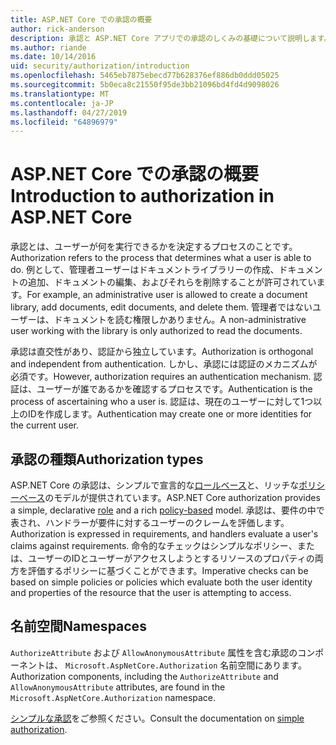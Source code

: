 ```yaml
---
title: ASP.NET Core での承認の概要
author: rick-anderson
description: 承認と ASP.NET Core アプリでの承認のしくみの基礎について説明します。
ms.author: riande
ms.date: 10/14/2016
uid: security/authorization/introduction
ms.openlocfilehash: 5465eb7875ebecd77b628376ef886db0ddd05025
ms.sourcegitcommit: 5b0eca8c21550f95de3bb21096bd4fd4d9098026
ms.translationtype: MT
ms.contentlocale: ja-JP
ms.lasthandoff: 04/27/2019
ms.locfileid: "64896979"
---
```

# <a name="introduction-to-authorization-in-aspnet-core"></a><span data-ttu-id="a858a-103">ASP.NET Core での承認の概要</span><span class="sxs-lookup"><span data-stu-id="a858a-103">Introduction to authorization in ASP.NET Core</span></span>

<a name="security-authorization-introduction"></a>

<span data-ttu-id="a858a-104">承認とは、ユーザーが何を実行できるかを決定するプロセスのことです。</span><span class="sxs-lookup"><span data-stu-id="a858a-104">Authorization refers to the process that determines what a user is able to do.</span></span> <span data-ttu-id="a858a-105">例として、管理者ユーザーはドキュメントライブラリーの作成、ドキュメントの追加、ドキュメントの編集、およびそれらを削除することが許可されています。</span><span class="sxs-lookup"><span data-stu-id="a858a-105">For example, an administrative user is allowed to create a document library, add documents, edit documents, and delete them.</span></span> <span data-ttu-id="a858a-106">管理者ではないユーザーは、ドキュメントを読む権限しかありません。</span><span class="sxs-lookup"><span data-stu-id="a858a-106">A non-administrative user working with the library is only authorized to read the documents.</span></span>

<span data-ttu-id="a858a-107">承認は直交性があり、認証から独立しています。</span><span class="sxs-lookup"><span data-stu-id="a858a-107">Authorization is orthogonal and independent from authentication.</span></span> <span data-ttu-id="a858a-108">しかし、承認には認証のメカニズムが必須です。</span><span class="sxs-lookup"><span data-stu-id="a858a-108">However, authorization requires an authentication mechanism.</span></span> <span data-ttu-id="a858a-109">認証は、ユーザーが誰であるかを確認するプロセスです。</span><span class="sxs-lookup"><span data-stu-id="a858a-109">Authentication is the process of ascertaining who a user is.</span></span> <span data-ttu-id="a858a-110">認証は、現在のユーザーに対して1つ以上のIDを作成します。</span><span class="sxs-lookup"><span data-stu-id="a858a-110">Authentication may create one or more identities for the current user.</span></span>

## <a name="authorization-types"></a><span data-ttu-id="a858a-111">承認の種類</span><span class="sxs-lookup"><span data-stu-id="a858a-111">Authorization types</span></span>

<span data-ttu-id="a858a-112">ASP.NET Core の承認は、シンプルで宣言的な[ロールベース](xref:security/authorization/roles)と、リッチな[ポリシーベース](xref:security/authorization/policies)のモデルが提供されています。</span><span class="sxs-lookup"><span data-stu-id="a858a-112">ASP.NET Core authorization provides a simple, declarative [role](xref:security/authorization/roles) and a rich [policy-based](xref:security/authorization/policies) model.</span></span> <span data-ttu-id="a858a-113">承認は、要件の中で表され、ハンドラーが要件に対するユーザーのクレームを評価します。</span><span class="sxs-lookup"><span data-stu-id="a858a-113">Authorization is expressed in requirements, and handlers evaluate a user's claims against requirements.</span></span> <span data-ttu-id="a858a-114">命令的なチェックはシンプルなポリシー、または、ユーザーのIDとユーザーがアクセスしようとするリソースのプロパティの両方を評価するポリシーに基づくことができます。</span><span class="sxs-lookup"><span data-stu-id="a858a-114">Imperative checks can be based on simple policies or policies which evaluate both the user identity and properties of the resource that the user is attempting to access.</span></span>

## <a name="namespaces"></a><span data-ttu-id="a858a-115">名前空間</span><span class="sxs-lookup"><span data-stu-id="a858a-115">Namespaces</span></span>

<span data-ttu-id="a858a-116">`AuthorizeAttribute` および `AllowAnonymousAttribute` 属性を含む承認のコンポーネントは、 `Microsoft.AspNetCore.Authorization` 名前空間にあります。</span><span class="sxs-lookup"><span data-stu-id="a858a-116">Authorization components, including the `AuthorizeAttribute` and `AllowAnonymousAttribute` attributes, are found in the `Microsoft.AspNetCore.Authorization` namespace.</span></span>

<span data-ttu-id="a858a-117">[シンプルな承認](xref:security/authorization/simple)をご参照ください。</span><span class="sxs-lookup"><span data-stu-id="a858a-117">Consult the documentation on [simple authorization](xref:security/authorization/simple).</span></span>

